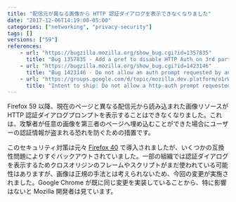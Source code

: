 ```yaml
---
title: "配信元が異なる画像から HTTP 認証ダイアログを表示できなくなりました"
date: "2017-12-06T14:19:00-05:00"
categories: ["networking", "privacy-security"]
tags: []
versions: ["59"]
references:
    - url: "https://bugzilla.mozilla.org/show_bug.cgi?id=1357835"
      title: "Bug 1357835 - Add a pref to disable HTTP Auth on 3rd party images"
    - url: "https://bugzilla.mozilla.org/show_bug.cgi?id=1423146"
      title: "Bug 1423146 - Do not allow an auth prompt requested by an image resource loaded from cross-origin"
    - url: "https://groups.google.com/d/topic/mozilla.dev.platform/o1rWz3k1IxU/discussion"
      title: "Intent to ship: Do not allow a http-auth prompt requested by an image resource loaded from a cross-origin"
---
```

Firefox 59 以降、現在のページと異なる配信元から読み込まれた画像リソースが HTTP 認証ダイアログプロンプトを表示することはできなくなりました。これは、攻撃者が任意の画像を第三者のページへ埋め込むことができた場合にユーザーの認証情報が盗まれる恐れを防ぐための措置です。

このセキュリティ対策は元々 [Firefox 40](https://www.fxsitecompat.dev/ja/docs/2015/http-auth-dialog-can-no-longer-be-triggered-by-cross-origin-resources/) で導入されましたが、いくつかの互換性問題によりすぐバックアウトされていました。一部の組織では認証ダイアログを表示するためクロスオリジンのフレームやスクリプトがまだ使われている可能性はありますが、画像は正規の手法とは考えられないため、今回の変更が実施されました。Google Chrome が既に同じ変更を実装していることから、特に影響はないと Mozilla 開発者は見ています。
